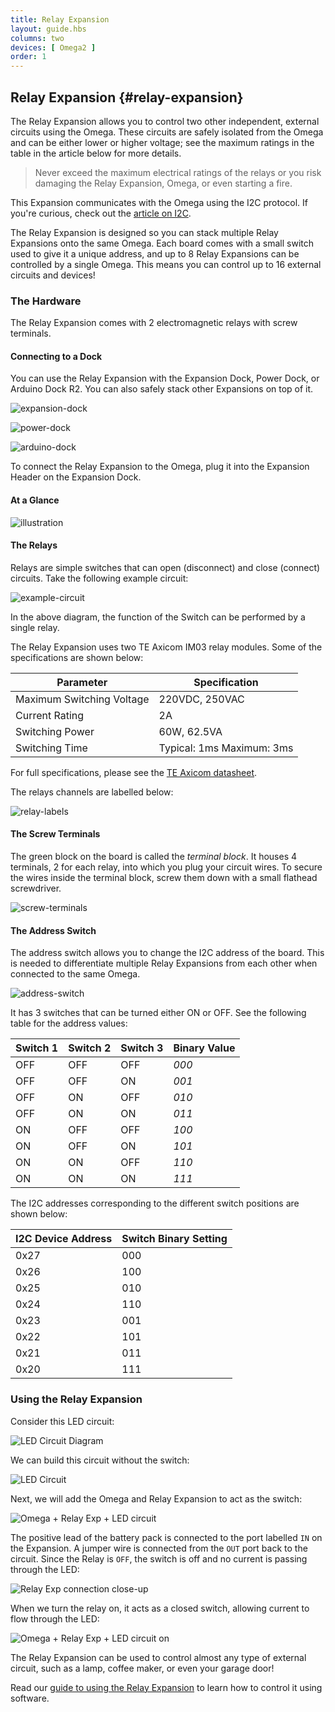 ```yaml
---
title: Relay Expansion
layout: guide.hbs
columns: two
devices: [ Omega2 ]
order: 1
---
```


## Relay Expansion {#relay-expansion}

The Relay Expansion allows you to control two other independent, external circuits using the Omega. These circuits are safely isolated from the Omega and can be either lower or higher voltage; see the maximum ratings in the table in the article below for more details.

>Never exceed the maximum electrical ratings of the relays or you risk damaging the Relay Expansion, Omega, or even starting a fire.

This Expansion communicates with the Omega using the I2C protocol. If you're curious, check out the [article on I2C](#communicating-with-i2c-devices).

The Relay Expansion is designed so you can stack multiple Relay Expansions onto the same Omega. Each board comes with a small switch used to give it a unique address, and up to 8 Relay Expansions can be controlled by a single Omega. This means you can control up to 16 external circuits and devices!

### The Hardware

The Relay Expansion comes with 2 electromagnetic relays with screw terminals.

#### Connecting to a Dock

<!-- // plugged into the expansion Header
// have photos of it plugged into the Exp dock, power dock, and arduino dock 2

// mention that other expansions can be safely stacked on top of it -->

You can use the Relay Expansion with the Expansion Dock, Power Dock, or Arduino Dock R2. You can also safely stack other Expansions on top of it.

![expansion-dock](https://raw.githubusercontent.com/OnionIoT/Onion-Docs/master/Omega2/Documentation/Hardware-Overview/img/relay-expansion-dock.jpg)

![power-dock](https://raw.githubusercontent.com/OnionIoT/Onion-Docs/master/Omega2/Documentation/Hardware-Overview/img/relay-power-dock.jpg)

![arduino-dock](https://raw.githubusercontent.com/OnionIoT/Onion-Docs/master/Omega2/Documentation/Hardware-Overview/img/relay-arduino-dock.jpg)

To connect the Relay Expansion to the Omega, plug it into the Expansion Header on the Expansion Dock.

#### At a Glance

![illustration](https://raw.githubusercontent.com/OnionIoT/Onion-Docs/master/Omega2/Documentation/Hardware-Overview/img/relay-expansion-illustration.jpg)

#### The Relays

Relays are simple switches that can open (disconnect) and close (connect) circuits. Take the following example circuit:

![example-circuit](https://raw.githubusercontent.com/OnionIoT/Onion-Docs/master/Omega2/Documentation/Hardware-Overview/img/relay-example-circuit.png)

In the above diagram, the function of the Switch can be performed by a single relay.

The Relay Expansion uses two TE Axicom IM03 relay modules. Some of the specifications are shown below:

| Parameter                 | Specification             |
|---------------------------|---------------------------|
| Maximum Switching Voltage | 220VDC, 250VAC            |
| Current Rating            | 2A                        |
| Switching Power           | 60W, 62.5VA               |
| Switching Time            | Typical: 1ms Maximum: 3ms |

For full specifications, please see the [TE Axicom datasheet](http://www.te.com/commerce/DocumentDelivery/DDEController?Action=showdoc&DocId=Specification+Or+Standard%7F108-98001%7FV%7Fpdf%7FEnglish%7FENG_SS_108-98001_V_IM_0614_v1.pdf%7F4-1462039-1).

The relays channels are labelled below:

![relay-labels](https://raw.githubusercontent.com/OnionIoT/Onion-Docs/master/Omega2/Documentation/Hardware-Overview/img/relay-expansion-channels-labelled.png)

#### The Screw Terminals

The green block on the board is called the *terminal block*. It houses 4 terminals, 2 for each relay, into which you plug your circuit wires. To secure the wires inside the terminal block, screw them down with a small flathead screwdriver.

![screw-terminals](https://raw.githubusercontent.com/OnionIoT/Onion-Docs/master/Omega2/Documentation/Hardware-Overview/img/relay-screw-terminals.jpg)

#### The Address Switch

The address switch allows you to change the I2C address of the board. This is needed to differentiate multiple Relay Expansions from each other when connected to the same Omega.

![address-switch](https://raw.githubusercontent.com/OnionIoT/Onion-Docs/master/Omega2/Documentation/Hardware-Overview/img/relay-address-switch.jpg)

It has 3 switches that can be turned either ON or OFF. See the following table for the address values:

| Switch 1 | Switch 2 | Switch 3 | Binary Value |
|----------|----------|----------|--------------|
| OFF      | OFF      | OFF      | *000*        |
| OFF      | OFF      | ON       | *001*        |
| OFF      | ON       | OFF      | *010*        |
| OFF      | ON       | ON       | *011*        |
| ON       | OFF      | OFF      | *100*        |
| ON       | OFF      | ON       | *101*        |
| ON       | ON       | OFF      | *110*        |
| ON       | ON       | ON       | *111*        |

The I2C addresses corresponding to the different switch positions are shown below:

| I2C Device Address | Switch Binary Setting |
|--------------------|-----------------------|
| 0x27               | 000                   |
| 0x26               | 100                   |
| 0x25               | 010                   |
| 0x24               | 110                   |
| 0x23               | 001                   |
| 0x22               | 101                   |
| 0x21               | 011                   |
| 0x20               | 111                   |

### Using the Relay Expansion

Consider this LED circuit:

![LED Circuit Diagram](https://raw.githubusercontent.com/OnionIoT/Onion-Docs/master/Omega2/Documentation/Doing-Stuff/img/relay-example-circuit.png)

We can build this circuit without the switch:

![LED Circuit](https://raw.githubusercontent.com/OnionIoT/Onion-Docs/master/Omega2/Documentation/Doing-Stuff/img/relay-circuit-1.jpg)

Next, we will add the Omega and Relay Expansion to act as the switch:

![Omega + Relay Exp + LED circuit](https://raw.githubusercontent.com/OnionIoT/Onion-Docs/master/Omega2/Documentation/Doing-Stuff/img/relay-circuit-2.jpg)

The positive lead of the battery pack is connected to the port labelled `IN` on the Expansion. A jumper wire is connected from the `OUT` port back to the circuit. Since the Relay is `OFF`, the switch is off and no current is passing through the LED:

![Relay Exp connection close-up](https://raw.githubusercontent.com/OnionIoT/Onion-Docs/master/Omega2/Documentation/Doing-Stuff/img/relay-circuit-3.jpg)

When we turn the relay on, it acts as a closed switch, allowing current to flow through the LED:

![Omega + Relay Exp + LED circuit on](https://raw.githubusercontent.com/OnionIoT/Onion-Docs/master/Omega2/Documentation/Doing-Stuff/img/relay-circuit-4.jpg)

The Relay Expansion can be used to control almost any type of external circuit, such as a lamp, coffee maker, or even your garage door!

Read our [guide to using the Relay Expansion](#using-relay-expansion) to learn how to control it using software.

